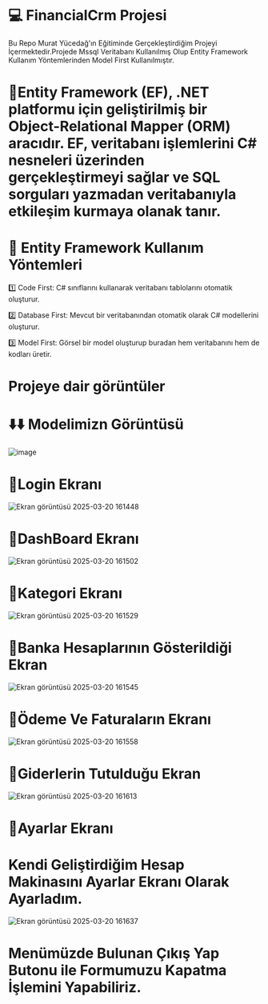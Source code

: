 # 💻 FinancialCrm Projesi
Bu Repo Murat Yücedağ'ın Eğitiminde Gerçekleştirdiğim Projeyi İçermektedir.Projede Mssql Veritabanı Kullanılmış Olup Entity Framework Kullanım Yöntemlerinden Model First Kullanılmıştır.
# 📍Entity Framework (EF), .NET platformu için geliştirilmiş bir Object-Relational Mapper (ORM) aracıdır. EF, veritabanı işlemlerini C# nesneleri üzerinden gerçekleştirmeyi sağlar ve SQL sorguları yazmadan veritabanıyla etkileşim kurmaya olanak tanır.
# 🔹 Entity Framework Kullanım Yöntemleri
1️⃣ Code First: C# sınıflarını kullanarak veritabanı tablolarını otomatik oluşturur.

2️⃣ Database First: Mevcut bir veritabanından otomatik olarak C# modellerini oluşturur.

3️⃣ Model First: Görsel bir model oluşturup buradan hem veritabanını hem de kodları üretir.
# Projeye dair görüntüler
# ⬇️⬇️ Modelimizn Görüntüsü
![image](https://github.com/user-attachments/assets/30d26330-646e-4c98-8dcc-e17f0b9cb5e1)

#  🔹Login Ekranı
![Ekran görüntüsü 2025-03-20 161448](https://github.com/user-attachments/assets/cdf5e220-e355-4c28-9977-249f4cdaac24)
#  🔹DashBoard Ekranı 
![Ekran görüntüsü 2025-03-20 161502](https://github.com/user-attachments/assets/3b0b9532-adae-45bc-a56b-591a86d51b14)
#  🔹Kategori Ekranı 
![Ekran görüntüsü 2025-03-20 161529](https://github.com/user-attachments/assets/c0eb0a93-b662-48b5-ac52-2cec4819347e)
#  🔹Banka Hesaplarının Gösterildiği Ekran
![Ekran görüntüsü 2025-03-20 161545](https://github.com/user-attachments/assets/26ae5aad-0370-4ca2-9bf3-28352bf0fab5)
#  🔹Ödeme Ve Faturaların Ekranı
![Ekran görüntüsü 2025-03-20 161558](https://github.com/user-attachments/assets/7a87ee85-cea3-4cac-a45a-40fc22b354ca)
#  🔹Giderlerin Tutulduğu Ekran
![Ekran görüntüsü 2025-03-20 161613](https://github.com/user-attachments/assets/b9dd0850-7a3d-4bb9-8868-856fa77bf140)
#  🔹Ayarlar Ekranı 
# Kendi Geliştirdiğim Hesap Makinasını Ayarlar Ekranı Olarak Ayarladım.
![Ekran görüntüsü 2025-03-20 161637](https://github.com/user-attachments/assets/16205a70-85db-4c81-a67f-8c6cb1924cbe)
 # Menümüzde Bulunan Çıkış Yap Butonu ile Formumuzu Kapatma İşlemini Yapabiliriz.
